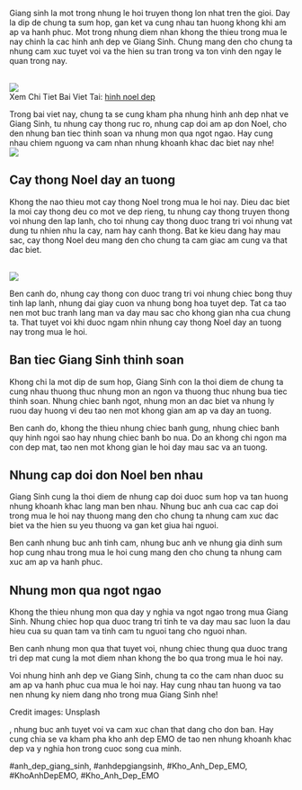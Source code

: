 <p>Giang sinh la mot trong nhung le hoi truyen thong lon nhat tren the gioi. Day la dip de chung ta sum hop, gan ket va cung nhau tan huong khong khi am ap va hanh phuc. Mot trong nhung diem nhan khong the thieu trong mua le nay chinh la cac hinh anh dep ve Giang Sinh. Chung mang den cho chung ta nhung cam xuc tuyet voi va the hien su tran trong va ton vinh den ngay le quan trong nay.</p><br><img src="https://khoanhdepemo.com/wp-content/uploads/2024/12/image-1081-1024x683.png"></br>
Xem Chi Tiet Bai Viet Tai: <a href="https://khoanhdepemo.com/anh-noel/">hinh noel dep</a><p>Trong bai viet nay, chung ta se cung kham pha nhung hinh anh dep nhat ve Giang Sinh, tu nhung cay thong ruc ro, nhung cap doi am ap don Noel, cho den nhung ban tiec thinh soan va nhung mon qua ngot ngao. Hay cung nhau chiem nguong va cam nhan nhung khoanh khac dac biet nay nhe!<br><img src="https://khoanhdepemo.com/wp-content/uploads/2024/12/image-1066-1024x576.png"></br><h2>Cay thong Noel day an tuong</h2><p>Khong the nao thieu mot cay thong Noel trong mua le hoi nay. Dieu dac biet la moi cay thong deu co mot ve dep rieng, tu nhung cay thong truyen thong voi nhung den lap lanh, cho toi nhung cay thong duoc trang tri voi nhung vat dung tu nhien nhu la cay, nam hay canh thong. Bat ke kieu dang hay mau sac, cay thong Noel deu mang den cho chung ta cam giac am cung va that dac biet.</p><br><img src="https://khoanhdepemo.com/wp-content/uploads/2024/12/image-1053.png"></br><p>Ben canh do, nhung cay thong con duoc trang tri voi nhung chiec bong thuy tinh lap lanh, nhung dai giay cuon va nhung bong hoa tuyet dep. Tat ca tao nen mot buc tranh lang man va day mau sac cho khong gian nha cua chung ta. That tuyet voi khi duoc ngam nhin nhung cay thong Noel day an tuong nay trong mua le hoi.<h2>Ban tiec Giang Sinh thinh soan</h2><p>Khong chi la mot dip de sum hop, Giang Sinh con la thoi diem de chung ta cung nhau thuong thuc nhung mon an ngon va thuong thuc nhung bua tiec thinh soan. Nhung chiec banh ngot, nhung mon an dac biet va nhung ly ruou day huong vi deu tao nen mot khong gian am ap va day an tuong.</p><p>Ben canh do, khong the thieu nhung chiec banh gung, nhung chiec banh quy hinh ngoi sao hay nhung chiec banh bo nua. Do an khong chi ngon ma con dep mat, tao nen mot khong gian le hoi day mau sac va an tuong.<h2>Nhung cap doi don Noel ben nhau</h2><p>Giang Sinh cung la thoi diem de nhung cap doi duoc sum hop va tan huong nhung khoanh khac lang man ben nhau. Nhung buc anh cua cac cap doi trong mua le hoi nay thuong mang den cho chung ta nhung cam xuc dac biet va the hien su yeu thuong va gan ket giua hai nguoi.</p><p>Ben canh nhung buc anh tinh cam, nhung buc anh ve nhung gia dinh sum hop cung nhau trong mua le hoi cung mang den cho chung ta nhung cam xuc am ap va hanh phuc.</p><h2>Nhung mon qua ngot ngao</h2><p>Khong the thieu nhung mon qua day y nghia va ngot ngao trong mua Giang Sinh. Nhung chiec hop qua duoc trang tri tinh te va day mau sac luon la dau hieu cua su quan tam va tinh cam tu nguoi tang cho nguoi nhan.</p><p>Ben canh nhung mon qua that tuyet voi, nhung chiec thung qua duoc trang tri dep mat cung la mot diem nhan khong the bo qua trong mua le hoi nay.</p><p>Voi nhung hinh anh dep ve Giang Sinh, chung ta co the cam nhan duoc su am ap va hanh phuc cua mua le hoi nay. Hay cung nhau tan huong va tao nen nhung ky niem dang nho trong mua Giang Sinh nhe!</p><div class="credit">Credit images: Unsplash</div><p>, nhung buc anh tuyet voi va cam xuc chan that dang cho don ban. Hay cung chia se va kham pha kho anh dep EMO de tao nen nhung khoanh khac dep va y nghia hon trong cuoc song cua minh.</p>
#anh_dep_giang_sinh, #anhdepgiangsinh, #Kho_Anh_Dep_EMO, #KhoAnhDepEMO, #Kho_Anh_Dep_EMO
